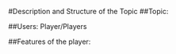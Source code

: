 #Description and Structure of the Topic
##Topic:

##Users: Player/Players
		
##Features of the player:

